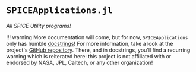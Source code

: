 # `SPICEApplications.jl`

_All SPICE Utility programs!_

!!! warning 
    More documentation will come, but for now, `SPICEApplications` only
    has humble [docstrings](docstrings)! For more information, take a look at the
    project's [GitHub repository](https://github.com/cadojo/SPICEApplications.jl/).
    There, and in docstrings, you'll find a recurring warning which is reiterated
    here: this project is not affiliated with or endorsed by NASA, JPL, Caltech, or
    any other organization!
